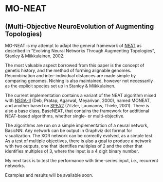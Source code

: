 MO-NEAT
=======

(Multi-Objective NeuroEvolution of Augmenting Topologies)
---

MO-NEAT is my attempt to adapt the general framework of [NEAT] as described in "Evolving Neural Networks Through Augmenting Topologies", Stanley & Miikkulainen, 2002. 

The most valuable aspect borrowed from this paper is the concept of genetic history, and the method of forming alignable genomes. Recombination and inter-individual distances are made simple by comparing genomes. Niching is also maintained, however not necessarily as the explicit species set up in Stanley & Miikkulainen.

The current implementation contains a variant of the NEAT algorithm mixed with [NSGA-II] \(Deb, Pratap, Agarwal, Meyarivan, 2000\), named MONEAT, and another based on [SPEA2] \(Zitzler, Laumanns, Thiele, 2001\). There is also a base class, BaseNEAT, that contains the framework for additional NEAT-based algorithms, whether single- or multi-objective.

The algorithms are run on a simple implementation of a neural network, BasicNN. Any network can be output in Graphviz dot format for visualization. The XOR network can be correctly evolved, as a simple test. As a test of multiple objectives, there is also a goal to produce a network with two outputs, one that identifies multiples of 2 and the other that identifies multiples of 3, where the input is a 4 digit binary number.

My next task is to test the performance with time-series input, i.e., recurrent networks.

Examples and results will be available soon.

[NEAT]:http://www.cs.ucf.edu/~kstanley/neat.html
[NSGA-II]:http://citeseerx.ist.psu.edu/viewdoc/summary?doi=10.1.1.18.7210
[SPEA2]:http://citeseerx.ist.psu.edu/viewdoc/summary?doi=10.1.1.112.5073
